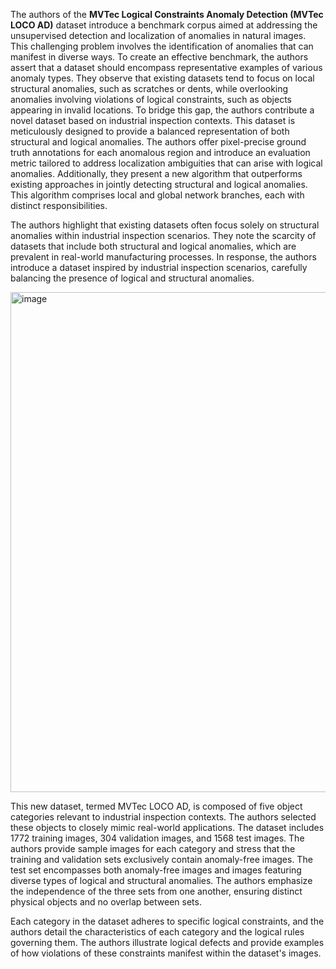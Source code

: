 The authors of the **MVTec Logical Constraints Anomaly Detection (MVTec LOCO AD)** dataset introduce a benchmark corpus aimed at addressing the unsupervised detection and localization of anomalies in natural images. This challenging problem involves the identification of anomalies that can manifest in diverse ways. To create an effective benchmark, the authors assert that a dataset should encompass representative examples of various anomaly types. They observe that existing datasets tend to focus on local structural anomalies, such as scratches or dents, while overlooking anomalies involving violations of logical constraints, such as objects appearing in invalid locations. To bridge this gap, the authors contribute a novel dataset based on industrial inspection contexts. This dataset is meticulously designed to provide a balanced representation of both structural and logical anomalies. The authors offer pixel-precise ground truth annotations for each anomalous region and introduce an evaluation metric tailored to address localization ambiguities that can arise with logical anomalies. Additionally, they present a new algorithm that outperforms existing approaches in jointly detecting structural and logical anomalies. This algorithm comprises local and global network branches, each with distinct responsibilities.

The authors highlight that existing datasets often focus solely on structural anomalies within industrial inspection scenarios. They note the scarcity of datasets that include both structural and logical anomalies, which are prevalent in real-world manufacturing processes. In response, the authors introduce a dataset inspired by industrial inspection scenarios, carefully balancing the presence of logical and structural anomalies.

<img src="https://github.com/supervisely/supervisely/assets/78355358/b6267060-b5e4-4890-a964-e9327f7f5367" alt="image" width="800">

This new dataset, termed MVTec LOCO AD, is composed of five object categories relevant to industrial inspection contexts. The authors selected these objects to closely mimic real-world applications. The dataset includes 1772 training images, 304 validation images, and 1568 test images. The authors provide sample images for each category and stress that the training and validation sets exclusively contain anomaly-free images. The test set encompasses both anomaly-free images and images featuring diverse types of logical and structural anomalies. The authors emphasize the independence of the three sets from one another, ensuring distinct physical objects and no overlap between sets.

Each category in the dataset adheres to specific logical constraints, and the authors detail the characteristics of each category and the logical rules governing them. The authors illustrate logical defects and provide examples of how violations of these constraints manifest within the dataset's images.
